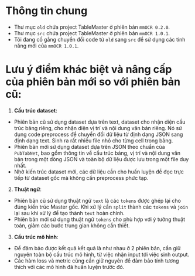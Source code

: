 # Thông tin chung

- Thư mục `old` chứa project TableMaster ở phiên bản `mmOCR 0.2.0`.
- Thư mục `src` chứa project TableMaster ở phiên bản `mmOCR 1.0.1`.
- Tôi đang cố gắng chuyển đổi code từ `old` sang `src` để sử dụng các tính năng mới của `mmOCR 1.0.1`.

# Lưu ý điểm khác biệt và nâng cấp của phiên bản mới so với phiên bản cũ:

1. **Cấu trúc dataset**:

- Phiên bản cũ sử dụng dataset dựa trên text, dataset cho nhận diện cấu trúc bảng riêng, cho nhận diện vị trí và nội dung văn bản riêng. Nó sử dụng code preprocess để chuyển đổi dữ liệu từ định dạng JSON sang định dạng text. Sinh ra rất nhiều file nhỏ cho từng cell trong bảng.
- Phiên bản mới sử dụng dataset dựa trên JSON theo chuẩn của `PubTabNet`, bao gồm thông tin về cấu trúc bảng, vị trí và nội dung văn bản trong một dòng JSON và toàn bộ dữ liệu được lưu trong một file duy nhất.
- Nhờ kiến trúc dataset mới, các dữ liệu cần cho huấn luyện đề đọc trực tiếp từ dataset gốc mà không cần preprocess phức tạp. 

2. **Thuật ngữ**:

- Phiên bản cũ sử dụng thuật ngữ `text` là các `tokens` được ghép lại cho đúng kiến trúc Master gốc. Khi xử lý cần `split` thành các `tokens` và `join` lại sau khi xử lý để tạo thành `text` hoàn chỉnh.
- Phiên bản mới sử dụng thuật ngữ `tokens` cho phù hợp với ý tưởng thuật toán, giảm các bước trung gian không cần thiết.

3. **Cấu trúc mô hình**:

- Để đảm bảo được kết quả kết quả là như nhau ở 2 phiên bản, cần giữ nguyên toàn bộ cấu trúc mô hình, từ việc nhận input tới việc sinh output.
- Các hàm loss và metric cũng cần giữ nguyên để đảm bảo tính tương thích với các mô hình đã huấn luyện trước đó.


